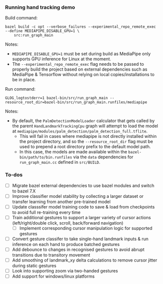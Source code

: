 ### Running hand tracking demo

Build command:

```
bazel build -c opt --verbose_failures --experimental_repo_remote_exec --define MEDIAPIPE_DISABLE_GPU=1 \
    src:run_graph_main
```

Notes:

- `MEDIAPIPE_DISABLE_GPU=1` must be set during build as MediaPipe only supports GPU inference for Linux at the moment.
- The `--experimental_repo_remote_exec` flag needs to be passed to properly build the project based on external dependencies such as MediaPipe & Tensorflow without relying on local copies/installations to be in place.

Run command:

```
GLOG_logtostderr=1 bazel-bin/src/run_graph_main --resource_root_dir=bazel-bin/src/run_graph_main.runfiles/mediapipe
```

Notes:

- By default, the `PalmDetectionModelLoader` calculator that gets called by the parent `HandLandmarkTrackingCpu` graph will attempt to load the model at `mediapipe/modules/palm_detection/palm_detection_full.tflite`.
  - This will fail in cases where mediapipe is not directly installed within the project directory, and so the `--resource_root_dir` flag must be used to prepend a root directory prefix to the default model path.
  - In this case, the models are made available within the `bazel-bin/path/to/bin.runfiles` via the `data` dependencies for `run_graph_main.cc` defined in `src/BUILD`.

### To-dos

- [ ] Migrate bazel external dependencies to use bazel modules and switch to bazel 7.X
- [ ] Improve classifier model stability by collecting a larger dataset or transfer learning from another pre-trained model
- [ ] Update classsifer model training code to save & load from checkpoints to avoid full re-training every time
- [ ] Train additional gestures to support a larger variety of cursor actions (left/right/double click, scroll, back/forward navigation)
  - [ ] Implement corresponding cursor manipulation logic for supported gestures
- [ ] Convert gesture classifer to take single-hand landmark inputs & run inference on each hand to produce batched gestures
- [ ] Add debounce to changes in recognised gestures to avoid abrupt transitions due to transitory movement
- [ ] Add smoothing of landmark_xy delta calculations to remove cursor jitter during static gestures
- [ ] Look into supporting zoom via two-handed gestures
- [ ] Add support for windows/linux platforms
